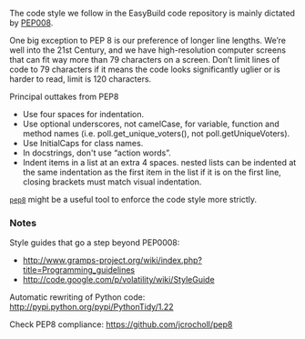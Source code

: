 The code style we follow in the EasyBuild code repository is mainly dictated by [PEP008](http://www.python.org/dev/peps/pep-0008/).

One big exception to PEP 8 is our preference of longer line lengths. We’re well into the 21st Century, and we have high-resolution computer screens that can fit way more than 79 characters on a screen. Don’t limit lines of code to 79 characters if it means the code looks significantly uglier or is harder to read, limit is 120 characters.

Principal outtakes from PEP8
* Use four spaces for indentation.
* Use optional underscores, not camelCase, for variable, function and method names (i.e. poll.get_unique_voters(), not poll.getUniqueVoters).
* Use InitialCaps for class names.
* In docstrings, don't use “action words”.
* Indent items in a list at an extra 4 spaces. nested lists can be indented at the same indentation as the first item in the list if it is on the first line, closing brackets must match visual indentation.

[`pep8`](https://github.com/jcrocholl/pep8) might be a useful tool to enforce the code style more strictly.


### Notes

Style guides that go a step beyond PEP0008:
 * http://www.gramps-project.org/wiki/index.php?title=Programming_guidelines
 * http://code.google.com/p/volatility/wiki/StyleGuide

Automatic rewriting of Python code: http://pypi.python.org/pypi/PythonTidy/1.22

Check PEP8 compliance: https://github.com/jcrocholl/pep8